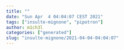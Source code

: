 ```yaml
---
title: ""
date: "Sun Apr  4 04:04:07 CEST 2021"
tags: ["insulte-mignone", "pipotron"]
author: m1ch3l
categories: ["generated"]
slug: "insulte-mignone/2021-04-04-04:04:07"
---
```



